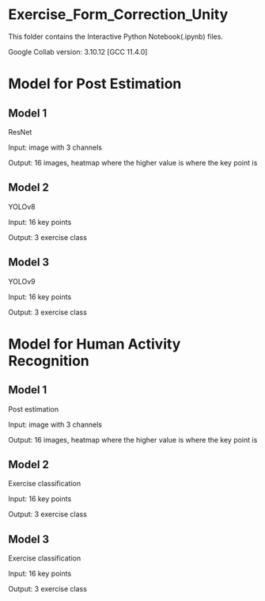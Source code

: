 # Exercise_Form_Correction_Unity

This folder contains the Interactive Python Notebook(.ipynb) files. 

Google Collab version: 3.10.12 [GCC 11.4.0]

# Model for Post Estimation

## Model 1
ResNet

Input: image with 3 channels

Output: 16 images, heatmap where the higher value is where the key point is 

## Model 2
YOLOv8

Input: 16 key points

Output: 3 exercise class

## Model 3
YOLOv9

Input: 16 key points

Output: 3 exercise class


# Model for Human Activity Recognition

## Model 1
Post estimation

Input: image with 3 channels

Output: 16 images, heatmap where the higher value is where the key point is 

## Model 2
Exercise classification

Input: 16 key points

Output: 3 exercise class

## Model 3
Exercise classification

Input: 16 key points

Output: 3 exercise class


